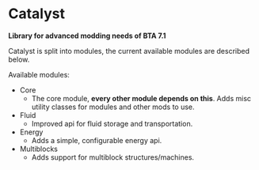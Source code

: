 # Catalyst

**Library for advanced modding needs of BTA 7.1**

Catalyst is split into modules, the current available modules are described below.

Available modules:
- Core
  - The core module, **every other module depends on this**. Adds misc utility classes for modules and other mods to use.
- Fluid
  - Improved api for fluid storage and transportation.
- Energy
  - Adds a simple, configurable energy api.
- Multiblocks
  - Adds support for multiblock structures/machines.
